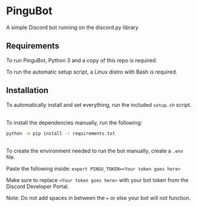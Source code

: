 # PinguBot
A simple Discord bot running on the discord.py library

## Requirements
To run PinguBot, Python 3 and a copy of this repo is required.

To run the automatic setup script, a Linux distro with Bash is required.

## Installation
To automatically install and set everything, run the included `setup.sh` script.

\
To install the dependencies manually, run the following:
```bash
python -m pip install -r requirements.txt
```
\
To create the environment needed to run the bot manually, create a `.env` file.

Paste the following inside: `export PINGU_TOKEN=<Your token goes here>`

Make sure to replace `<Your token goes here>` with your bot token from the Discord Developer Portal.

Note: Do not add spaces in between the `=` or else your bot will not function.
